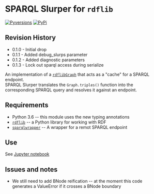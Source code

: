 # SPARQL Slurper for `rdflib`
[![Pyversions](https://img.shields.io/pypi/pyversions/sparql_slurper.svg)](https://pypi.python.org/pypi/sparql_slurper)
[![PyPi](https://version-image.appspot.com/pypi/?name=sparql_slurper)](https://pypi.python.org/pypi/sparql_slurper)

## Revision History
* 0.1.0 - Initial drop
* 0.1.1 - Added debug_slurps parameter
* 0.1.2 - Added diagnostic parameters
* 0.1.3 - Lock out sparql access during serialize

An implementation of a [`rdflib`](https://github.com/RDFLib/rdflib)[`Graph`](https://rdflib.readthedocs.io/en/stable/apidocs/rdflib.html#rdflib.graph.Graph) that acts as a "cache" for a SPARQL endpoint.  
SPARQL Slurper translates the `Graph.triples()` function into the corresponding SPARQL
query and resolves it against an endpoint.  

## Requirements
* Python 3.6 -- this module uses the new typing annotations
* [`rdflib`](https://github.com/RDFLib/rdflib) -- a Python library for working with RDF
* [`sparqlwrapper`](https://github.com/RDFLib/sparqlwrapper) -- A wrapper for a remot SPARQL endpoint

## Use
See [Jupyter notebook](README.ipynb)

## Issues and notes
* We still need to add BNode reification -- at the moment this code generates a ValueError if it crosses a BNode boundary